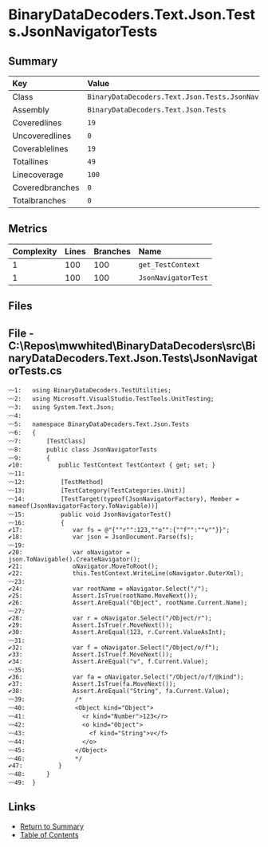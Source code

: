 ﻿# BinaryDataDecoders.Text.Json.Tests.JsonNavigatorTests

## Summary

| Key             | Value                                                   |
| :-------------- | :------------------------------------------------------ |
| Class           | `BinaryDataDecoders.Text.Json.Tests.JsonNavigatorTests` |
| Assembly        | `BinaryDataDecoders.Text.Json.Tests`                    |
| Coveredlines    | `19`                                                    |
| Uncoveredlines  | `0`                                                     |
| Coverablelines  | `19`                                                    |
| Totallines      | `49`                                                    |
| Linecoverage    | `100`                                                   |
| Coveredbranches | `0`                                                     |
| Totalbranches   | `0`                                                     |

## Metrics

| Complexity | Lines | Branches | Name                |
| :--------- | :---- | :------- | :------------------ |
| 1          | 100   | 100      | `get_TestContext`   |
| 1          | 100   | 100      | `JsonNavigatorTest` |

## Files

## File - C:\Repos\mwwhited\BinaryDataDecoders\src\BinaryDataDecoders.Text.Json.Tests\JsonNavigatorTests.cs

```CSharp
〰1:   using BinaryDataDecoders.TestUtilities;
〰2:   using Microsoft.VisualStudio.TestTools.UnitTesting;
〰3:   using System.Text.Json;
〰4:   
〰5:   namespace BinaryDataDecoders.Text.Json.Tests
〰6:   {
〰7:       [TestClass]
〰8:       public class JsonNavigatorTests
〰9:       {
✔10:          public TestContext TestContext { get; set; }
〰11:  
〰12:          [TestMethod]
〰13:          [TestCategory(TestCategories.Unit)]
〰14:          [TestTarget(typeof(JsonNavigatorFactory), Member = nameof(JsonNavigatorFactory.ToNavigable))]
〰15:          public void JsonNavigatorTest()
〰16:          {
✔17:              var fs = @"{""r"":123,""o"":{""f"":""v""}}";
✔18:              var json = JsonDocument.Parse(fs);
〰19:  
✔20:              var oNavigator = json.ToNavigable().CreateNavigator();
✔21:              oNavigator.MoveToRoot();
✔22:              this.TestContext.WriteLine(oNavigator.OuterXml);
〰23:  
✔24:              var rootName = oNavigator.Select("/");
✔25:              Assert.IsTrue(rootName.MoveNext());
✔26:              Assert.AreEqual("Object", rootName.Current.Name);
〰27:  
✔28:              var r = oNavigator.Select("/Object/r");
✔29:              Assert.IsTrue(r.MoveNext());
✔30:              Assert.AreEqual(123, r.Current.ValueAsInt);
〰31:  
✔32:              var f = oNavigator.Select("/Object/o/f");
✔33:              Assert.IsTrue(f.MoveNext());
✔34:              Assert.AreEqual("v", f.Current.Value);
〰35:  
✔36:              var fa = oNavigator.Select("/Object/o/f/@kind");
✔37:              Assert.IsTrue(fa.MoveNext());
✔38:              Assert.AreEqual("String", fa.Current.Value);
〰39:              /*
〰40:              <Object kind="Object">
〰41:                <r kind="Number">123</r>
〰42:                <o kind="Object">
〰43:                  <f kind="String">v</f>
〰44:                </o>
〰45:              </Object>
〰46:              */
✔47:          }
〰48:      }
〰49:  }
```

## Links

* [Return to Summary](Summary.md)
* [Table of Contents](../TOC.md)


